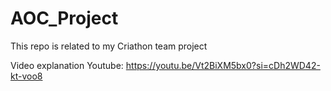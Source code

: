 # AOC_Project
This repo is related to my Criathon team project

Video explanation Youtube:
https://youtu.be/Vt2BiXM5bx0?si=cDh2WD42-kt-voo8
